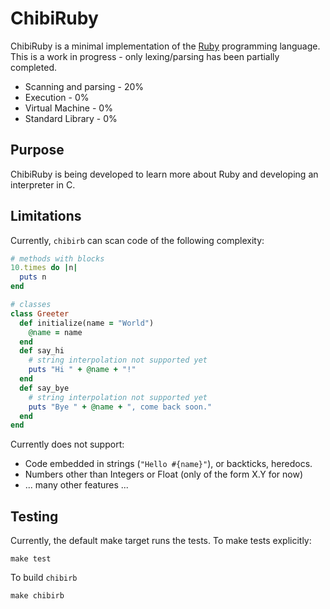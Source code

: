 # ChibiRuby

ChibiRuby is a minimal implementation of the [Ruby](http://www.ruby-lang.org/) programming language. This is a work in progress - only lexing/parsing has been partially completed.

* Scanning and parsing - 20%
* Execution - 0%
* Virtual Machine - 0%
* Standard Library - 0%

## Purpose

ChibiRuby is being developed to learn more about Ruby and developing an interpreter in C.

## Limitations

Currently, `chibirb` can scan code of the following complexity:

```ruby
# methods with blocks
10.times do |n|
  puts n
end
```

```ruby
# classes
class Greeter
  def initialize(name = "World")
    @name = name
  end
  def say_hi
    # string interpolation not supported yet
    puts "Hi " + @name + "!"
  end
  def say_bye
    # string interpolation not supported yet
    puts "Bye " + @name + ", come back soon."
  end
end
```

Currently does not support:

* Code embedded in strings (`"Hello #{name}"`), or backticks, heredocs.
* Numbers other than Integers or Float (only of the form X.Y for now)
* ... many other features ...

## Testing

Currently, the default make target runs the tests. To make tests explicitly:

`
make test
`

To build `chibirb`

`
make chibirb
`
